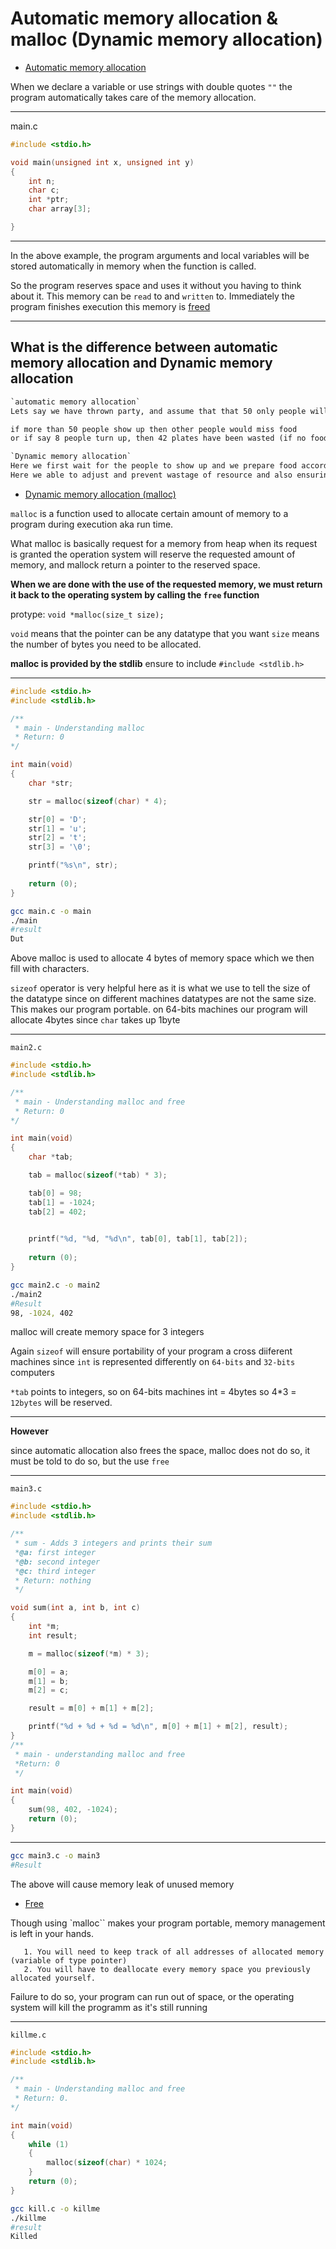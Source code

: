 # Automatic memory allocation & malloc (Dynamic memory allocation)

- <ins>Automatic memory allocation</ins>

When we declare a variable or use strings with double quotes `""` the program automatically takes care of the memory allocation.

<hr>

main.c

```c
#include <stdio.h>

void main(unsigned int x, unsigned int y)
{
	int n;
	char c;
	int *ptr;
	char array[3];

}
```

<hr>

In the above example, the program arguments and local variables will be stored automatically in memory when the function is called.

So the program reserves space and uses it without you having to think about it. This memory can be `read` to and `written` to. Immediately the program finishes execution this memory is <ins>freed</ins>

<hr>

## What is the difference between automatic memory allocation and Dynamic memory allocation

```txt
`automatic memory allocation`
Lets say we have thrown party, and assume that that 50 only people will turn up, so we prepare 50 plates of food.

if more than 50 people show up then other people would miss food
or if say 8 people turn up, then 42 plates have been wasted (if no food killers are among them)
```
```txt
`Dynamic memory allocation`
Here we first wait for the people to show up and we prepare food according to their number
Here we able to adjust and prevent wastage of resource and also ensuring that no visitor misses food
```

- <ins>Dynamic memory allocation (malloc)</ins>

`malloc` is a function used to allocate certain amount of memory to a program during execution aka run time.

What malloc is basically request for a memory from heap when its request is granted the operation system  will reserve the requested amount of memory, and mallock return a pointer to the reserved space.

**When we are done with the use of the requested memory, we must return it back to the operating system by calling the `free` function**

protype: `void *malloc(size_t size);`

`void` means that the pointer can be any datatype that you want
`size` means the number of bytes you need to be allocated.

**malloc is provided by the stdlib** ensure to include `#include <stdlib.h>`

<hr>

```C
#include <stdio.h>
#include <stdlib.h>

/**
 * main - Understanding malloc
 * Return: 0
*/

int main(void)
{
	char *str;

	str = malloc(sizeof(char) * 4);

	str[0] = 'D';
	str[1] = 'u';
	str[2] = 't';
	str[3] = '\0';

	printf("%s\n", str);
	
	return (0);
}
```
```sh
gcc main.c -o main
./main
#result
Dut
```
Above malloc is used to allocate 4 bytes of memory space which we then fill with characters.

`sizeof` operator is very helpful here as it is what we use to tell the size of the datatype since on different machines datatypes are not the same size. This makes our program portable. on 64-bits machines our program will allocate 4bytes since `char` takes up 1byte

<hr>

`main2.c`

```C
#include <stdio.h>
#include <stdlib.h>

/**
 * main - Understanding malloc and free
 * Return: 0
*/

int main(void)
{
	char *tab;

	tab = malloc(sizeof(*tab) * 3);

	tab[0] = 98;
	tab[1] = -1024;
	tab[2] = 402;
	

	printf("%d, "%d, "%d\n", tab[0], tab[1], tab[2]);
	
	return (0);
}
```
```sh
gcc main2.c -o main2
./main2
#Result
98, -1024, 402
```
malloc will create memory space for 3 integers

Again `sizeof` will ensure portability of your program a cross diiferent machines since ``int`` is represented differently on `64-bits` and `32-bits` computers

``*tab`` points to integers, so on 64-bits machines int = 4bytes so 4*3 = `12bytes` will be reserved.

<hr>

**However**

since automatic allocation also frees the space, malloc does not do so, it must be told to do so, but the use `free`

<hr>

`main3.c`

```C
#include <stdio.h>
#include <stdlib.h>

/**
 * sum - Adds 3 integers and prints their sum
 *@a: first integer
 *@b: second integer
 *@c: third integer
 * Return: nothing
 */

void sum(int a, int b, int c)
{
	int *m;
	int result;

	m = malloc(sizeof(*m) * 3);

	m[0] = a;
	m[1] = b;
	m[2] = c;

	result = m[0] + m[1] + m[2];

	printf("%d + %d + %d = %d\n", m[0] + m[1] + m[2], result);
}
/**
 * main - understanding malloc and free 
 *Return: 0
 */

int main(void)
{
	sum(98, 402, -1024);
	return (0);
}
```

<hr>

```sh
gcc main3.c -o main3
#Result

```

The above will cause memory leak of unused memory

- <ins>Free</ins>

Though using `malloc`` makes your program portable, memory management is left in your hands.

       1. You will need to keep track of all addresses of allocated memory (variable of type pointer)
       2. You will have to deallocate every memory space you previously allocated yourself.

Failure to do so, your program can run out of space, or the operating system will kill the programm as it's still running

<hr>

`killme.c`

```C
#include <stdio.h>
#include <stdlib.h>

/**
 * main - Understanding malloc and free
 * Return: 0.
*/

int main(void)
{
	while (1)
	{
		malloc(sizeof(char) * 1024;
	}
	return (0);
}
```

```sh
gcc kill.c -o killme
./killme
#result
Killed
```